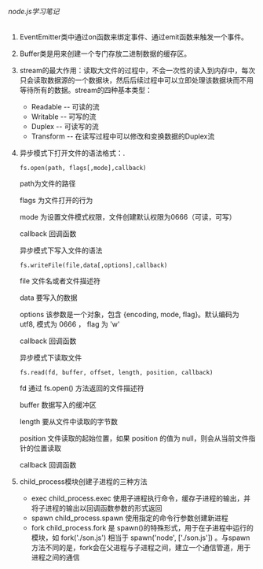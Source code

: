 ###### node.js学习笔记

1. EventEmitter类中通过on函数来绑定事件、通过emit函数来触发一个事件。

2. Buffer类是用来创建一个专门存放二进制数据的缓存区。

3. stream的最大作用：读取大文件的过程中，不会一次性的读入到内存中，每次只会读取数据源的一个数据块，然后后续过程中可以立即处理该数据块而不用等待所有的数据。stream的四种基本类型：

   - Readable  -- 可读的流
   - Writable -- 可写的流
   - Duplex -- 可读写的流
   - Transform -- 在读写过程中可以修改和变换数据的Duplex流

4. 异步模式下打开文件的语法格式：.

   ```
   fs.open(path, flags[,mode],callback)
   ```

   path为文件的路径

   flags 为文件打开的行为

   mode 为设置文件模式权限，文件创建默认权限为0666（可读，可写）

   callback 回调函数

   异步模式下写入文件的语法

   ```
   fs.writeFile(file,data[,options],callback)
   ```

   file 文件名或者文件描述符

   data 要写入的数据

   options 该参数是一个对象，包含 {encoding, mode, flag}。默认编码为 utf8, 模式为 0666 ， flag 为 'w'

   callback 回调函数

   异步模式下读取文件

   ```
   fs.read(fd, buffer, offset, length, position, callback)
   ```

   fd 通过 fs.open() 方法返回的文件描述符

   buffer 数据写入的缓冲区

   length 要从文件中读取的字节数

   position 文件读取的起始位置，如果 position 的值为 null，则会从当前文件指针的位置读取

   callback 回调函数

5. child_process模块创建子进程的三种方法

   - exec  child_process.exec 使用子进程执行命令，缓存子进程的输出，并将子进程的输出以回调函数参数的形式返回
   - spawn  child_process.spawn 使用指定的命令行参数创建新进程
   - fork  child_process.fork 是 spawn()的特殊形式，用于在子进程中运行的模块，如 fork('./son.js') 相当于  spawn('node', ['./son.js'])  。与spawn方法不同的是，fork会在父进程与子进程之间，建立一个通信管道，用于进程之间的通信




